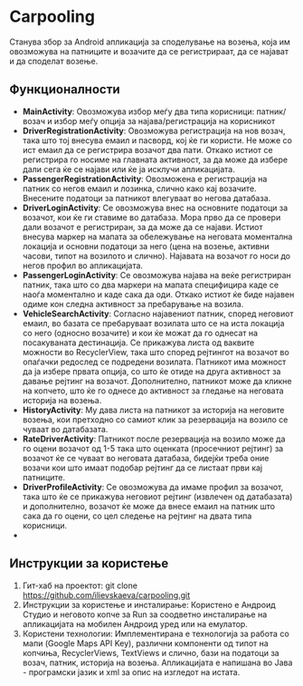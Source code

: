# Carpooling
Станува збор за Android апликација за споделување на возења, која им овозможува на патниците и возачите 
да се регистрираат, да се најават и да споделат возење.

## Функционалности

- **MainActivity**: Овозможува избор меѓу два типа корисници: патник/возач и избор меѓу опција за најава/регистрација 
                    на корисникот
- **DriverRegistrationActivity**: Овозможува регистрација на нов возач, така што тој внесува емаил и пасворд, кој
ќе ги користи. Не може со ист емаил да се регистрира возачот два пати. Откако истиот се регистрира го носиме на главната 
активност, за да може да избере дали сега ќе се најави или ќе ја исклучи апликацијата.
- **PassengerRegistrationActivity**: Овозможена е регистрација на патник со негов емаил и лозинка, слично како кај возачите.
Внесените податоци за патникот влегуваат во негова датабаза.
- **DriverLoginActivity**: Се овозможува внес на основните податоци за возачот, кои ќе ги ставиме во датабаза. Мора
прво да се провери дали возачот е регистриран, за да може да се најави. Истиот внесува маркер на мапата за обележување на
неговата моментална локација и основни податоци за него (цена на возење, активни часови, типот на возилото и слично).
Најавата на возачот го носи до негов профил во апликацијата.
- **PassengerLoginActivity**: Се овозможува најава на веќе регистриран патник, така што со два маркери на мапата
специфицира каде се наоѓа моментално и каде сака да оди. Откако истиот ќе биде најавен одиме кон следна активност за пребарување 
на возила.
- **VehicleSearchActivity**: Согласно најавениот патник, според неговиот емаил, во базата се пребаруваат возилата што
се на иста локација со него (односно возачите) и кои ќе можат да го однесат на посакуваната дестинација. Се прикажува
листа од ваквите можности во RecyclerView, така што според рејтингот на возачот во опаѓачки редослед се подредени 
возилата. Патникот има можност да ја избере првата опција, со што ќе отиде на друга активност за давање рејтинг на 
возачот. Дополнително, патникот може да кликне на копчето, што ќе го однесе до активност за гледање на неговата историја
на возења.
- **HistoryActivity**: Му дава листа на патникот за историја на неговите возења, кои претходно со самиот клик за резервација
на возило се чуваат во датабазата.
- **RateDriverActivity**: Патникот после резервација на возило може да го оцени возачот од 1-5 така што оценката 
(просечниот рејтинг) за возачот ќе се чуваат во неговата датабаза, бидејќи треба оние возачи кои што имаат подобар 
рејтинг да се листаат први кај патниците.
- **DriverProfileActivity**: Се овозможува да имаме профил за возачот, така што ќе се прикажува неговиот рејтинг
  (извлечен од датабазата) и дополнително, возачот ќе може да внесе емаил на патник што сака да го оцени, со цел
следење на рејтинг на двата типа корисници.
- 
## Инструкции за користење

1. Гит-хаб на проектот: 
   git clone https://github.com/ilievskaeva/carpooling.git
2. Инструкции за користење и инсталирање:
    Користено е Андроид Студио и неговото копче за Run за соодветно инсталирање на апликацијата на мобилен Андроид
    уред или на емулатор.
3. Користени технологии:
    Имплементирана е технологија за работа со мапи (Google Maps API Key), различни компоненти од типот на копчиња,
    RecyclerViews, TextViews и слично, бази на податоци за возач, патник, историја на возења. Апликацијата е 
    напишана во Јава - програмски јазик и xml за опис на изгледот на истата.
